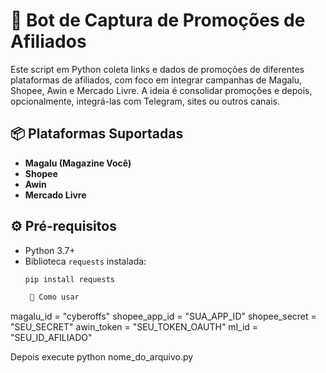 # 🤖 Bot de Captura de Promoções de Afiliados

Este script em Python coleta links e dados de promoções de diferentes plataformas de afiliados, com foco em integrar campanhas de Magalu, Shopee, Awin e Mercado Livre. A ideia é consolidar promoções e depois, opcionalmente, integrá-las com Telegram, sites ou outros canais.

## 📦 Plataformas Suportadas

- **Magalu (Magazine Você)**
- **Shopee**
- **Awin**
- **Mercado Livre**

## ⚙️ Pré-requisitos

- Python 3.7+
- Biblioteca `requests` instalada:
  ```bash
  pip install requests

   🚀 Como usar
magalu_id = "cyberoffs"
shopee_app_id = "SUA_APP_ID"
shopee_secret = "SEU_SECRET"
awin_token = "SEU_TOKEN_OAUTH"
ml_id = "SEU_ID_AFILIADO"

Depois execute
python nome_do_arquivo.py

